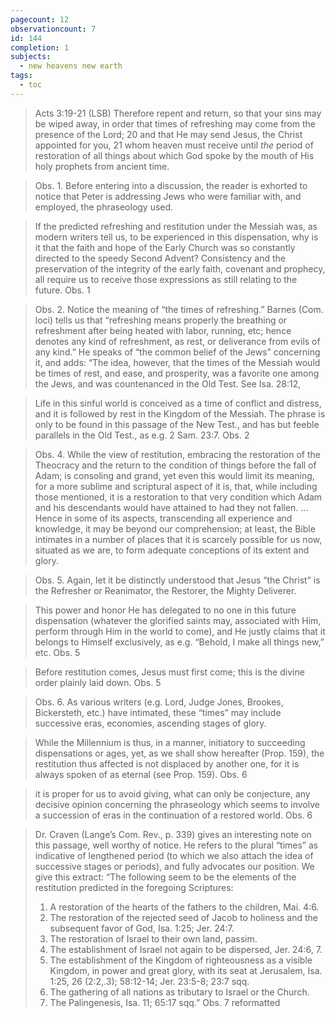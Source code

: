 ```yaml
---
pagecount: 12
observationcount: 7
id: 144
completion: 1
subjects:
  - new heavens new earth
tags:
  - toc
---
```

>Acts 3:19-21 (LSB)
>Therefore repent and return, so that your sins may be wiped away, in order that times of refreshing may come from the presence of the Lord; 20 and that He may send Jesus, the Christ appointed for you, 21 whom heaven must receive until _the_ period of restoration of all things about which God spoke by the mouth of His holy prophets from ancient time.

>Obs. 1. Before entering into a discussion, the reader is exhorted to notice that Peter is addressing Jews who were familiar with, and employed, the phraseology used.

>If the predicted refreshing and restitution under the Messiah was, as modern writers tell us, to be experienced in this dispensation, why is it that the faith and hope of the Early Church was so constantly directed to the speedy Second Advent? Consistency and the preservation of the integrity of the early faith, covenant and prophecy, all require us to receive those expressions as still relating to the future.
>Obs. 1

>Obs. 2. Notice the meaning of “the times of refreshing.” Barnes (Com. loci) tells us that “refreshing means properly the breathing or refreshment after being heated with labor, running, etc; hence denotes any kind of refreshment, as rest, or deliverance from evils of any kind.” He speaks of “the common belief of the Jews” concerning it, and adds: “The idea, however, that the times of the Messiah would be times of rest, and ease, and prosperity, was a favorite one among the Jews, and was countenanced in the Old Test. See Isa. 28:12,

>Life in this sinful world is conceived as a time of conflict and distress, and it is followed by rest in the Kingdom of the Messiah. The phrase is only to be found in this passage of the New Test., and has but feeble parallels in the Old Test., as e.g. 2 Sam. 23:7.
>Obs. 2

>Obs. 4. While the view of restitution, embracing the restoration of the Theocracy and the return to the condition of things before the fall of Adam; is consoling and grand, yet even this would limit its meaning, for a more sublime and scriptural aspect of it is, that, while including those mentioned, it is a restoration to that very condition which Adam and his descendants would have attained to had they not fallen.
>...
>Hence in some of its aspects, transcending all experience and knowledge, it may be beyond our comprehension; at least, the Bible intimates in a number of places that it is scarcely possible for us now, situated as we are, to form adequate conceptions of its extent and glory.

>Obs. 5. Again, let it be distinctly understood that Jesus “the Christ” is the Refresher or Reanimator, the Restorer, the Mighty Deliverer.

>This power and honor He has delegated to no one in this future dispensation (whatever the glorified saints may, associated with Him, perform through Him in the world to come), and He justly claims that it belongs to Himself exclusively, as e.g. “Behold, I make all things new,” etc.
>Obs. 5

>Before restitution comes, Jesus must first come; this is the divine order plainly laid down.
>Obs. 5

>Obs. 6. As various writers (e.g. Lord, Judge Jones, Brookes, Bickersteth, etc.) have intimated, these “times” may include successive eras, economies, ascending stages of glory.

>While the Millennium is thus, in a manner, initiatory to succeeding dispensations or ages, yet, as we shall show hereafter (Prop. 159), the restitution thus affected is not displaced by another one, for it is always spoken of as eternal (see Prop. 159).
>Obs. 6

>it is proper for us to avoid giving, what can only be conjecture, any decisive opinion concerning the phraseology which seems to involve a succession of eras in the continuation of a restored world.
>Obs. 6

>Dr. Craven (Lange’s Com. Rev., p. 339) gives an interesting note on this passage, well worthy of notice. He refers to the plural “times” as indicative of lengthened period (to which we also attach the idea of successive stages or periods), and fully advocates our position. We give this extract: “The following seem to be the elements of the restitution predicted in the foregoing Scriptures: 
>1. A restoration of the hearts of the fathers to the children, Mai. 4:6. 
>2. The restoration of the rejected seed of Jacob to holiness and the subsequent favor of God, Isa. 1:25; Jer. 24:7. 
>3. The restoration of Israel to their own land, passim. 
>4. The establishment of Israel not again to be dispersed, Jer. 24:6, 7. 
>5. The establishment of the Kingdom of righteousness as a visible Kingdom, in power and great glory, with its seat at Jerusalem, Isa. 1:25, 26 (2:2,.3); 58:12-14; Jer. 23:5-8; 23:7 sqq. 
>6. The gathering of all nations as tributary to Israel or the Church. 
>7. The Palingenesis, Isa. 11; 65:17 sqq.”
>Obs. 7 reformatted




